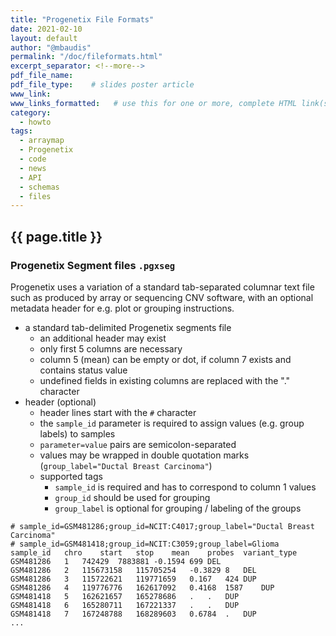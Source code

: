 ```yaml
---
title: "Progenetix File Formats"
date: 2021-02-10
layout: default
author: "@mbaudis"
permalink: "/doc/fileformats.html"
excerpt_separator: <!--more-->
pdf_file_name:
pdf_file_type:    # slides poster article
www_link:
www_links_formatted:   # use this for one or more, complete HTML link(s) with label '<a href="http://" target="_blank">...</a>'
category:
  - howto
tags:
  - arraymap
  - Progenetix
  - code
  - news
  - API
  - schemas
  - files
---
```


## {{ page.title }}

### Progenetix Segment files `.pgxseg`

Progenetix uses a variation of a standard tab-separated columnar text file such as produced by array or sequencing CNV software, with an optional metadata header for e.g. plot or grouping instructions.

<!--more-->

* a standard tab-delimited Progenetix segments file
  - an additional header may exist
  - only first 5 columns are necessary
  - column 5 (mean) can be empty or dot, if column 7 exists and contains status value
  - undefined fields in existing columns are replaced with the "." character
* header (optional)
  - header lines start with the `#` character
  - the `sample_id` parameter is required to assign values (e.g. group labels) to samples
  - `parameter=value` pairs are semicolon-separated
  - values may be wrapped in double quotation marks (`group_label="Ductal Breast Carcinoma"`)
  - supported tags
    * `sample_id` is required and has to correspond to column 1 values
    * `group_id` should be used for grouping
    * `group_label` is optional for grouping / labeling of the groups

```
# sample_id=GSM481286;group_id=NCIT:C4017;group_label="Ductal Breast Carcinoma"
# sample_id=GSM481418;group_id=NCIT:C3059;group_label=Glioma
sample_id	chro	start	stop	mean	probes	variant_type
GSM481286	1	742429	7883881	-0.1594	699	DEL
GSM481286	2	115673158	115705254	-0.3829	8	DEL
GSM481286	3	115722621	119771659	0.167	424	DUP
GSM481286	4	119776776	162617092	0.4168	1587	DUP
GSM481418	5	162621657	165278686	.	.	DUP
GSM481418	6	165280711	167221337	.	.	DUP
GSM481418	7	167248788	168289603	0.6784	.	DUP
...
```
